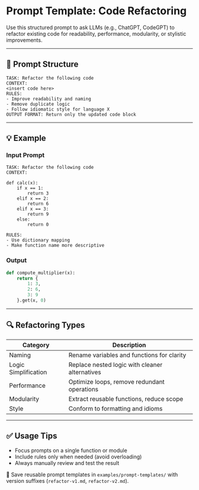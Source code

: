 # Prompt Template: Code Refactoring

Use this structured prompt to ask LLMs (e.g., ChatGPT, CodeGPT) to refactor existing code for readability, performance, modularity, or stylistic improvements.

---

## 🧱 Prompt Structure

```text
TASK: Refactor the following code
CONTEXT:
<insert code here>
RULES:
- Improve readability and naming
- Remove duplicate logic
- Follow idiomatic style for language X
OUTPUT FORMAT: Return only the updated code block
```

---

## 💡 Example

### Input Prompt

```text
TASK: Refactor the following code
CONTEXT:

def calc(x):
    if x == 1:
        return 3
    elif x == 2:
        return 6
    elif x == 3:
        return 9
    else:
        return 0

RULES:
- Use dictionary mapping
- Make function name more descriptive
```

### Output

```python
def compute_multiplier(x):
    return {
        1: 3,
        2: 6,
        3: 9
    }.get(x, 0)
```

---

## 🔍 Refactoring Types

| Category             | Description                                    |
| -------------------- | ---------------------------------------------- |
| Naming               | Rename variables and functions for clarity     |
| Logic Simplification | Replace nested logic with cleaner alternatives |
| Performance          | Optimize loops, remove redundant operations    |
| Modularity           | Extract reusable functions, reduce scope       |
| Style                | Conform to formatting and idioms               |

---

## ✅ Usage Tips

* Focus prompts on a single function or module
* Include rules only when needed (avoid overloading)
* Always manually review and test the result

📁 Save reusable prompt templates in `examples/prompt-templates/` with version suffixes (`refactor-v1.md`, `refactor-v2.md`).
